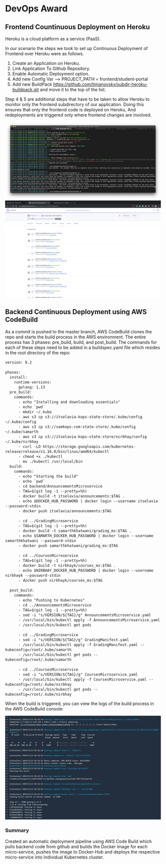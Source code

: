 # DevOps Award

## Frontend Countinuous Deployment on Heroku

Heroku is a cloud platform as a service (PaaS).

In our scenario the steps we took to set up Continuous Deployment of Frontend over Heroku were as follows.

1. Create an Application on Heroku.
2. Link Application To Github Repository.
3. Enable Automatic Deployment option.
4. Add new Config Var --> PROJECT_PATH = frontend/student-portal 
5. Add new BuildPack https://github.com/timanovsky/subdir-heroku-buildpack.git and move it to the top of the list.


Step 4 & 5 are additional steps that have to be taken to allow Heroku to monitor only the frontend subdirectory of our application. Doing this ensures that only the frontend code is deployed on Heroku, And redeployments are triggered only where frontend changes are involved.

![heroku-console.png](./heroku-console.png)
![heroku-dash.png](./heroku-dash.png)

## Backend Continuous Deployment using AWS CodeBuild

As a commit is pushed to the master branch, AWS CodeBuild clones the repo and starts the build process in the AWS environment. The entire process has 3 phases: pre_build, build, and post_build. The commands for each of these steps need to be added in a buildspec.yaml file which resides in the root directory of the repo:

```
version: 0.2

phases:
  install:
    runtime-versions:
      golang: 1.13
  pre_build:
    commands:
      - echo "Installing and downloading essentials"
      - echo `pwd`
      - mkdir ~/.kube
      - aws s3 cp s3://itselavia-kops-state-store/.kube/config ~/.kube/config
      - aws s3 cp s3://samkops-com-state-store/.kube/config ~/.kube/samarth
      - aws s3 cp s3://itselavia-kops-state-store/nirbhay/config ~/.kube/nirbhay
      - curl -LO https://storage.googleapis.com/kubernetes-release/release/v1.16.0/bin/linux/amd64/kubectl
      - chmod +x ./kubectl
      - mv ./kubectl /usr/local/bin
  build:
    commands:
      - echo "Starting the build"
      - echo `pwd`
      - cd backend/AnnouncementsMicroservice
      - TAG=$(git log -1 --pretty=%h)
      - docker build -t itselavia/announcements:$TAG .
      - echo $DOCKER_HUB_PASSWORD | docker login --username itselavia --password-stdin
      - docker push itselavia/announcements:$TAG

      - cd ../GradingMicroservice
      - TAG=$(git log -1 --pretty=%h)
      - docker build -t samarthkhatwani/grading_ms:$TAG .
      - echo $SAMARTH_DOCKER_HUB_PASSWORD | docker login --username samarthkhatwani --password-stdin
      - docker push samarthkhatwani/grading_ms:$TAG

      - cd ../CoursesMicroservice
      - TAG=$(git log -1 --pretty=%h)
      - docker build -t nirbhayk/courses_ms:$TAG .
      - echo $NIRBHAY_DOCKER_HUB_PASSWORD | docker login --username nirbhayk --password-stdin
      - docker push nirbhayk/courses_ms:$TAG

  post_build:
    commands:
      - echo "Pushing to Kubernetes"
      - cd ../AnnouncementsMicroservice
      - TAG=$(git log -1 --pretty=%h)
      - sed -i "s/VERSION/${TAG}/g" AnnouncementsMicroservice.yaml
      - /usr/local/bin/kubectl apply -f AnnouncementsMicroservice.yaml
      - /usr/local/bin/kubectl get pods

      - cd ../GradingMicroservice
      - sed -i "s/VERSION/${TAG}/g" GradingManifest.yaml
      - /usr/local/bin/kubectl apply -f GradingManifest.yaml --kubeconfig=/root/.kube/samarth
      - /usr/local/bin/kubectl get pods --kubeconfig=/root/.kube/samarth

      - cd ../CoursesMicroservice
      - sed -i "s/VERSION/${TAG}/g" CoursesMicroservice.yaml
      - /usr/local/bin/kubectl apply -f CoursesMicroservice.yaml --kubeconfig=/root/.kube/nirbhay
      - /usr/local/bin/kubectl get pods --kubeconfig=/root/.kube/nirbhay
```

When the build is triggered, you can view the logs of the build process in the AWS CodeBuild console:

![codebuild-logs.png](./codebuild-logs.png)


### Summary
Created an automatic deployment pipeline using AWS Code Build which pulls backend code from github and builds the Docker image for each micro-service, pushes the image to Docker-Hub and deploys the respective micro-service into individual Kubernetes cluster.

